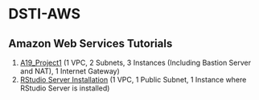 # DSTI-AWS
## Amazon Web Services Tutorials

1. [A19_Project1](./A19_Project1_Readme.md) (1 VPC, 2 Subnets,  3 Instances (Including Bastion Server and NAT), 1 Internet Gateway)
2. [RStudio Server Installation](./RStudioServer.md) (1 VPC, 1 Public Subnet, 1 Instance where RStudio Server is installed)
